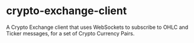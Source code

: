 # crypto-exchange-client
A Crypto Exchange client that uses WebSockets to subscribe to OHLC and Ticker messages, for a set of Crypto Currency Pairs.
